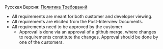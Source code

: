 Русская Версия: [Политика Требований](<../RU/Политика Требований.md>)
- All requirements are meant for both customer and developer viewing.
- All requirements are elicited from the Post-Interview Documents.
- All requirements need to be approved by the customer
	- Approval is done via an approval of a github merge, where changes to requirements constitute the changes. Approval should be done by one of the customers.

